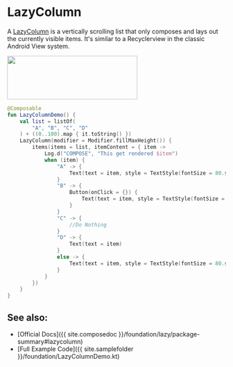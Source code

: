 <!---
This is the API of version 1.0.3
-->

# LazyColumn

A [LazyColumn](https://developer.android.com/reference/kotlin/androidx/compose/foundation/lazy/package-summary#lazycolumn) is a vertically scrolling list that only composes and lays out the currently visible items.
It's similar to a Recyclerview in the classic Android View system.

<p align="left">
  <img src ="{{ site.images }}/foundation/lazycolumnitems.png" height=100 width=300 />
</p>

```kotlin
@Composable
fun LazyColumnDemo() {
    val list = listOf(
        "A", "B", "C", "D"
    ) + ((0..100).map { it.toString() })
    LazyColumn(modifier = Modifier.fillMaxHeight()) {
        items(items = list, itemContent = { item ->
            Log.d("COMPOSE", "This get rendered $item")
            when (item) {
                "A" -> {
                    Text(text = item, style = TextStyle(fontSize = 80.sp))
                }
                "B" -> {
                    Button(onClick = {}) {
                        Text(text = item, style = TextStyle(fontSize = 80.sp))
                    }
                }
                "C" -> {
                    //Do Nothing
                }
                "D" -> {
                    Text(text = item)
                }
                else -> {
                    Text(text = item, style = TextStyle(fontSize = 80.sp))
                }
            }
        })
    }
}
```

## See also:
* [Official Docs]({{ site.composedoc }}/foundation/lazy/package-summary#lazycolumn)
* [Full Example Code]({{ site.samplefolder }}/foundation/LazyColumnDemo.kt)
